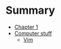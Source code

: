 # Summary

- [Chapter 1](./chapter_1.md)
- [Computer stuff](./computer_stuff.md)
  - [Vim](./vim.md)

